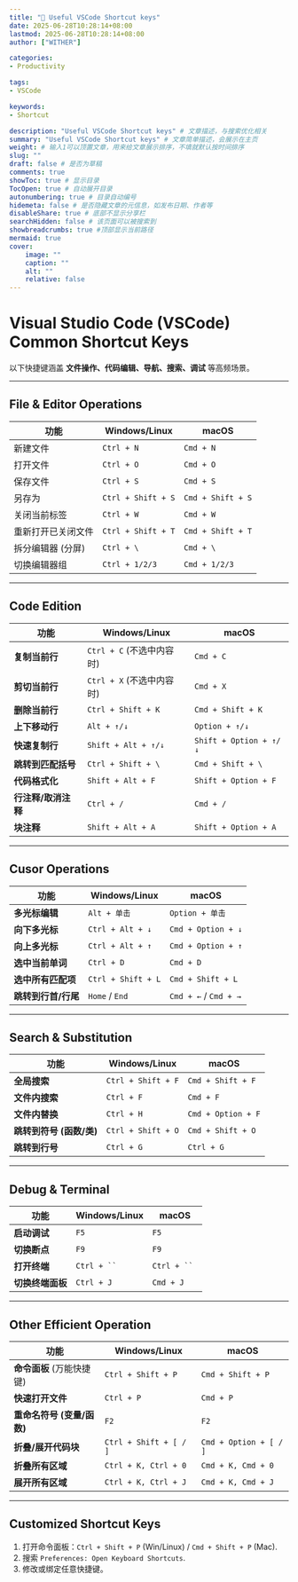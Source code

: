 ```yaml
---
title: "🔑 Useful VSCode Shortcut keys"
date: 2025-06-28T10:28:14+08:00
lastmod: 2025-06-28T10:28:14+08:00
author: ["WITHER"]

categories:
- Productivity

tags:
- VSCode

keywords:
- Shortcut

description: "Useful VSCode Shortcut keys" # 文章描述，与搜索优化相关
summary: "Useful VSCode Shortcut keys" # 文章简单描述，会展示在主页
weight: # 输入1可以顶置文章，用来给文章展示排序，不填就默认按时间排序
slug: ""
draft: false # 是否为草稿
comments: true
showToc: true # 显示目录
TocOpen: true # 自动展开目录
autonumbering: true # 目录自动编号
hidemeta: false # 是否隐藏文章的元信息，如发布日期、作者等
disableShare: true # 底部不显示分享栏
searchHidden: false # 该页面可以被搜索到
showbreadcrumbs: true #顶部显示当前路径
mermaid: true
cover:
    image: ""
    caption: ""
    alt: ""
    relative: false
---
```


# Visual Studio Code (VSCode) Common Shortcut Keys

以下快捷键涵盖 **文件操作、代码编辑、导航、搜索、调试** 等高频场景。

---

## File & Editor Operations
| 功能 | Windows/Linux | macOS |
|------|--------------|-------|
| 新建文件 | `Ctrl + N` | `Cmd + N` |
| 打开文件 | `Ctrl + O` | `Cmd + O` |
| 保存文件 | `Ctrl + S` | `Cmd + S` |
| 另存为 | `Ctrl + Shift + S` | `Cmd + Shift + S` |
| 关闭当前标签 | `Ctrl + W` | `Cmd + W` |
| 重新打开已关闭文件 | `Ctrl + Shift + T` | `Cmd + Shift + T` |
| 拆分编辑器 (分屏) | `Ctrl + \` | `Cmd + \` |
| 切换编辑器组 | `Ctrl + 1/2/3` | `Cmd + 1/2/3` |

---

## Code Edition
| 功能 | Windows/Linux | macOS |
|------|--------------|-------|
| **复制当前行** | `Ctrl + C` (不选中内容时) | `Cmd + C` |
| **剪切当前行** | `Ctrl + X` (不选中内容时) | `Cmd + X` |
| **删除当前行** | `Ctrl + Shift + K` | `Cmd + Shift + K` |
| **上下移动行** | `Alt + ↑/↓` | `Option + ↑/↓` |
| **快速复制行** | `Shift + Alt + ↑/↓` | `Shift + Option + ↑/↓` |
| **跳转到匹配括号** | `Ctrl + Shift + \` | `Cmd + Shift + \` |
| **代码格式化** | `Shift + Alt + F` | `Shift + Option + F` |
| **行注释/取消注释** | `Ctrl + /` | `Cmd + /` |
| **块注释** | `Shift + Alt + A` | `Shift + Option + A` |

---

## Cusor Operations
| 功能 | Windows/Linux | macOS |
|------|--------------|-------|
| **多光标编辑** | `Alt + 单击` | `Option + 单击` |
| **向下多光标** | `Ctrl + Alt + ↓` | `Cmd + Option + ↓` |
| **向上多光标** | `Ctrl + Alt + ↑` | `Cmd + Option + ↑` |
| **选中当前单词** | `Ctrl + D` | `Cmd + D` |
| **选中所有匹配项** | `Ctrl + Shift + L` | `Cmd + Shift + L` |
| **跳转到行首/行尾** | `Home` / `End` | `Cmd + ←` / `Cmd + →` |

---

## Search & Substitution
| 功能 | Windows/Linux | macOS |
|------|--------------|-------|
| **全局搜索** | `Ctrl + Shift + F` | `Cmd + Shift + F` |
| **文件内搜索** | `Ctrl + F` | `Cmd + F` |
| **文件内替换** | `Ctrl + H` | `Cmd + Option + F` |
| **跳转到符号 (函数/类)** | `Ctrl + Shift + O` | `Cmd + Shift + O` |
| **跳转到行号** | `Ctrl + G` | `Ctrl + G` |

---

## Debug & Terminal
| 功能 | Windows/Linux | macOS |
|------|--------------|-------|
| **启动调试** | `F5` | `F5` |
| **切换断点** | `F9` | `F9` |
| **打开终端** | `Ctrl + `` ` | `Ctrl + `` ` |
| **切换终端面板** | `Ctrl + J` | `Cmd + J` |

---

## Other Efficient Operation
| 功能 | Windows/Linux | macOS |
|------|--------------|-------|
| **命令面板** (万能快捷键) | `Ctrl + Shift + P` | `Cmd + Shift + P` |
| **快速打开文件** | `Ctrl + P` | `Cmd + P` |
| **重命名符号 (变量/函数)** | `F2` | `F2` |
| **折叠/展开代码块** | `Ctrl + Shift + [ / ]` | `Cmd + Option + [ / ]` |
| **折叠所有区域** | `Ctrl + K, Ctrl + 0` | `Cmd + K, Cmd + 0` |
| **展开所有区域** | `Ctrl + K, Ctrl + J` | `Cmd + K, Cmd + J` |

---

## Customized Shortcut Keys
1. 打开命令面板：`Ctrl + Shift + P` (Win/Linux) / `Cmd + Shift + P` (Mac).
2. 搜索 `Preferences: Open Keyboard Shortcuts`.
3. 修改或绑定任意快捷键。


  